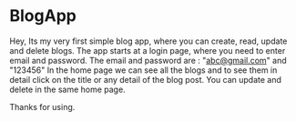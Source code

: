 # BlogApp

Hey, Its my very first simple blog app, where you can create, read, update and delete blogs.
The app starts at a login page, where you need to enter email and password. 
The email and password are : "abc@gmail.com" and "123456"
In the home page we can see all the blogs and to see them in detail click on the title or any detail of the blog post.
You can update and delete in the same home page.

Thanks for using.
